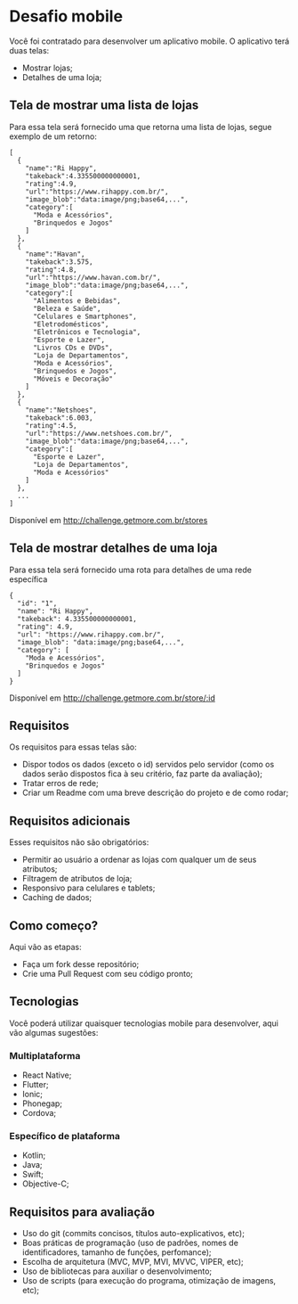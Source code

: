 # Desafio mobile    

Você foi contratado para desenvolver um aplicativo mobile. O aplicativo terá duas telas:  

- Mostrar lojas;
- Detalhes de uma loja;

## Tela de mostrar uma lista de lojas  
Para essa tela será fornecido uma que retorna uma lista de lojas, segue exemplo de um retorno: 
```  
[
  {
    "name":"Ri Happy",
    "takeback":4.335500000000001,
    "rating":4.9,
    "url":"https://www.rihappy.com.br/",
    "image_blob":"data:image/png;base64,...",
    "category":[
      "Moda e Acessórios",
      "Brinquedos e Jogos"
    ]
  },
  {
    "name":"Havan",
    "takeback":3.575,
    "rating":4.8,
    "url":"https://www.havan.com.br/",
    "image_blob":"data:image/png;base64,...",
    "category":[
      "Alimentos e Bebidas",
      "Beleza e Saúde",
      "Celulares e Smartphones",
      "Eletrodomésticos",
      "Eletrônicos e Tecnologia",
      "Esporte e Lazer",
      "Livros CDs e DVDs",
      "Loja de Departamentos",
      "Moda e Acessórios",
      "Brinquedos e Jogos",
      "Móveis e Decoração"
    ]
  },
  {
    "name":"Netshoes",
    "takeback":6.003,
    "rating":4.5,
    "url":"https://www.netshoes.com.br/",
    "image_blob":"data:image/png;base64,...",
    "category":[
      "Esporte e Lazer",
      "Loja de Departamentos",
      "Moda e Acessórios"
    ]
  },
  ...
]
```
Disponível em http://challenge.getmore.com.br/stores

## Tela de mostrar detalhes de uma loja 
Para essa tela será fornecido uma rota para detalhes de uma rede específica
```
{
  "id": "1",
  "name": "Ri Happy",
  "takeback": 4.335500000000001,
  "rating": 4.9,
  "url": "https://www.rihappy.com.br/",
  "image_blob": "data:image/png;base64,...",
  "category": [
    "Moda e Acessórios",
    "Brinquedos e Jogos"
  ]
}
```
Disponível em http://challenge.getmore.com.br/store/:id

## Requisitos
Os requisitos para essas telas são:
- Dispor todos os dados (exceto o id) servidos pelo servidor (como os dados serão dispostos fica à seu critério, faz parte da avaliação);
- Tratar erros de rede;
- Criar um Readme com uma breve descrição do projeto e de como rodar;

## Requisitos adicionais
Esses requisitos não são obrigatórios:
- Permitir ao usuário a ordenar as lojas com qualquer um de seus atributos;
- Filtragem de atributos de loja;
- Responsivo para celulares e tablets;
- Caching de dados;

## Como começo?
Aqui vão as etapas:
- Faça um fork desse repositório;
- Crie uma Pull Request com seu código pronto;

## Tecnologias
Você poderá utilizar quaisquer tecnologias mobile para desenvolver, aqui vão algumas sugestões:

### Multiplataforma
- React Native;
- Flutter;
- Ionic;
- Phonegap;
- Cordova;

### Específico de plataforma
- Kotlin;
- Java;
- Swift;
- Objective-C;

## Requisitos para avaliação
- Uso do git (commits concisos, títulos auto-explicativos, etc);
- Boas práticas de programação (uso de padrões, nomes de identificadores, tamanho de funções, perfomance);
- Escolha de arquitetura (MVC, MVP, MVI, MVVC, VIPER, etc);
- Uso de bibliotecas para auxiliar o desenvolvimento;
- Uso de scripts (para execução do programa, otimização de imagens, etc);
